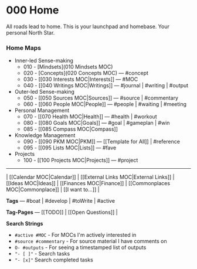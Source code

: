 # 000 Home
All roads lead to home. This is your launchpad and homebase. Your personal North Star. 

### Home Maps
- Inner-led Sense-making
    - 010 - [Mindsets](010 Mindsets MOC)
	- 020 - [Concepts](020 Concepts MOC) — #concept
	- 030 - [[030 Interests MOC|Interests]] — #MOC
	- 040 - [[040 Writings MOC|Writings]] — #journal | #writing | #output
- Outer-led Sense-making
	- 050 - [[050 Sources MOC|Sources]] — #source | #commentary
	- 060 - [[060 People MOC|People]] — #people | #waiting | #meeting
- Personal Management
	- 070 - [[070 Health MOC|Health]] — #health | #workout
	- 080 - [[080 Goals MOC|Goals]] — #goal | #gameplan | #win
	- 085 - [[085 Compass MOC|Compass]]
- Knowledge Management
    - 090 - [[090 PKM MOC|PKM]] — [[Template for All]] | #reference
    - 095 - [[095 Lists MOC|Lists]] — #fave
- Projects
	- 100 - [[100 Projects MOC|Projects]] — #project

---
| [[Calendar MOC|Calendar]] | [[External Links MOC|External Links]] | [[Ideas MOC|Ideas]] | [[Finances MOC|Finance]] | [[Commonplaces MOC|Commonplace]] | [[I want to...]] |

**Tags** — #boat | #develop | #toWrite | #active

**Tag-Pages** — [[TODO]] | [[Open Questions]] | 

**Search Strings**
- `#active #MOC` - For MOCs I'm actively interested in
- `#source #commentary` - For source material I have comments on
- `O- #outputs` - For seeing a timestamped list of outputs
- `"- [ ]"` - Search tasks
- `"- [x]"` Search completed tasks
